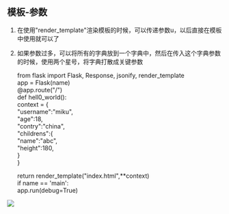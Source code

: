 ## 模板-参数

1. 在使用"render\_template"渲染模板的时候，可以传递参数u，以后直接在模板中使用就可以了
2. 如果参数过多，可以将所有的字典放到一个字典中，然后在传入这个字典参数的时候，使用两个星号，将字典打散成关键参数

   from flask import Flask, Response, jsonify, render\_template  
    app = Flask\(name\)  
    @app.route\("/"\)  
    def hell0\_world\(\):  
    context = {  
        "username":"miku",  
        "age":18,  
        "contry":"china",  
        "childrens":{  
            "name":"abc",  
            "height":180,  
        }  
    }

   return render\_template\("index.html",\*\*context\)  
    if name == 'main':  
        app.run\(debug=True\)

![](file:///C:\Users\miku\AppData\Roaming\Tencent\Users\1479852727\QQ\WinTemp\RichOle\3MD6G{BO5O~QID%29[OAKE_X7.png)

